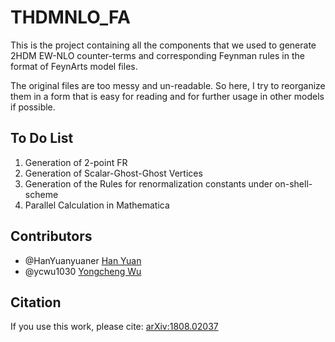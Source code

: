 # THDMNLO_FA
This is the project containing all the components that we used to generate 2HDM EW-NLO counter-terms and corresponding Feynman rules in the format of FeynArts model files. 

The original files are too messy and un-readable. So here, I try to reorganize them in a form that is easy for reading and for further usage in other models if possible. 

## To Do List
1. Generation of 2-point FR
1. Generation of Scalar-Ghost-Ghost Vertices
1. Generation of the Rules for renormalization constants under on-shell-scheme
1. Parallel Calculation in Mathematica

[comment]: # (1. Encapsulation)

[comment]: # (1. As a plug-in for FR?)

## Contributors
- @HanYuanyuaner [Han Yuan](https://github.com/HanYuanyuaner)
- @ycwu1030 [Yongcheng Wu](https://github.com/ycwu1030)

## Citation
If you use this work, please cite: [arXiv:1808.02037](https://arxiv.org/abs/1808.02037)
